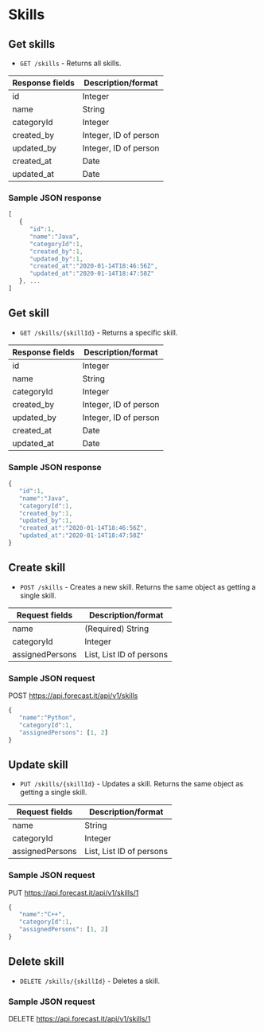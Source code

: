 # Skills

## Get skills

* `GET /skills` - Returns all skills.

|Response fields | Description/format|
|------------ | -------------|
|id | Integer|
|name | String|
|categoryId | Integer|
|created_by | Integer, ID of person|
|updated_by | Integer, ID of person|
|created_at | Date|
|updated_at | Date|

### Sample JSON response
```javascript
[
   {
      "id":1,
      "name":"Java",
      "categoryId":1,
      "created_by":1,
      "updated_by":1,
      "created_at":"2020-01-14T18:46:56Z",
      "updated_at":"2020-01-14T18:47:58Z"
   }, ...
]
```

## Get skill

* `GET /skills/{skillId}` - Returns a specific skill.

|Response fields | Description/format|
|------------ | -------------|
|id | Integer|
|name | String|
|categoryId | Integer|
|created_by | Integer, ID of person|
|updated_by | Integer, ID of person|
|created_at | Date|
|updated_at | Date|

### Sample JSON response
```javascript
{
   "id":1,
   "name":"Java",
   "categoryId":1,
   "created_by":1,
   "updated_by":1,
   "created_at":"2020-01-14T18:46:56Z",
   "updated_at":"2020-01-14T18:47:58Z"
}
```

## Create skill

* `POST /skills` - Creates a new skill. Returns the same object as getting a single skill.

|Request fields | Description/format|
|------------ | -------------|
|name | (Required) String|
|categoryId | Integer|
|assignedPersons | List<Integer>, List ID of persons|

### Sample JSON request
POST https://api.forecast.it/api/v1/skills

```javascript
{
   "name":"Python",
   "categoryId":1,
   "assignedPersons": [1, 2]
}
```

## Update skill

* `PUT /skills/{skillId}` - Updates a skill. Returns the same object as getting a single skill.

|Request fields | Description/format|
|------------ | -------------|
|name | String|
|categoryId | Integer|
|assignedPersons | List<Integer>, List ID of persons|

### Sample JSON request
PUT https://api.forecast.it/api/v1/skills/1

```javascript
{
   "name":"C++",
   "categoryId":1,
   "assignedPersons": [1, 2]
}
```

## Delete skill

* `DELETE /skills/{skillId}` - Deletes a skill.

### Sample JSON request
DELETE https://api.forecast.it/api/v1/skills/1
